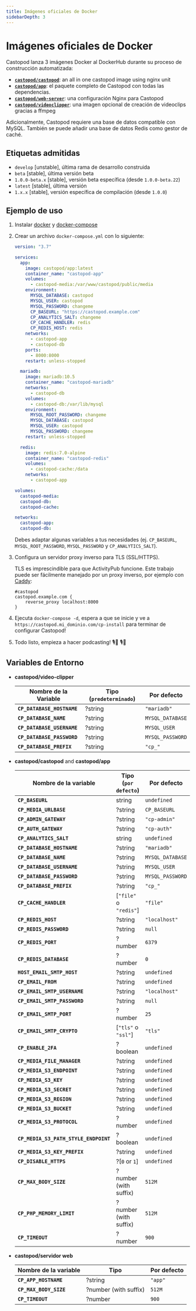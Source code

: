 ```yaml
---
title: Imágenes oficiales de Docker
sidebarDepth: 3
---
```


# Imágenes oficiales de Docker

Castopod lanza 3 imágenes Docker al DockerHub durante su proceso de construcción
automatizada:

- [**`castopod/castopod`**](https://hub.docker.com/r/castopod/castopod): an all
  in one castopod image using nginx unit
- [**`castopod/app`**](https://hub.docker.com/r/castopod/app): el paquete
  completo de Castopod con todas las dependencias.
- [**`castopod/web-server`**](https://hub.docker.com/r/castopod/web-server): una
  configuración Nginx para Castopod
- [**`castopod/videoclipper`**](https://hub.docker.com/r/castopod/video-clipper):
  una imagen opcional de creación de videoclips gracias a ffmpeg

Adicionalmente, Castopod requiere una base de datos compatible con MySQL.
También se puede añadir una base de datos Redis como gestor de caché.

## Etiquetas admitidas

- `develop` [unstable], última rama de desarrollo construida
- `beta` [stable], última versión beta
- `1.0.0-beta.x` [stable], versión beta específica (desde `1.0.0-beta.22`)
- `latest` [stable], última versión
- `1.x.x` [stable], versión específica de compilación (desde `1.0.0`)

## Ejemplo de uso

1.  Instalar [docker](https://docs.docker.com/get-docker/) y
    [docker-compose](https://docs.docker.com/compose/install/)
2.  Crear un archivo `docker-compose.yml` con lo siguiente:

    ```yml
    version: "3.7"

    services:
      app:
        image: castopod/app:latest
        container_name: "castopod-app"
        volumes:
          - castopod-media:/var/www/castopod/public/media
        environment:
          MYSQL_DATABASE: castopod
          MYSQL_USER: castopod
          MYSQL_PASSWORD: changeme
          CP_BASEURL: "https://castopod.example.com"
          CP_ANALYTICS_SALT: changeme
          CP_CACHE_HANDLER: redis
          CP_REDIS_HOST: redis
        networks:
          - castopod-app
          - castopod-db
        ports:
          - 8000:8000
        restart: unless-stopped

      mariadb:
        image: mariadb:10.5
        container_name: "castopod-mariadb"
        networks:
          - castopod-db
        volumes:
          - castopod-db:/var/lib/mysql
        environment:
          MYSQL_ROOT_PASSWORD: changeme
          MYSQL_DATABASE: castopod
          MYSQL_USER: castopod
          MYSQL_PASSWORD: changeme
        restart: unless-stopped

      redis:
        image: redis:7.0-alpine
        container_name: "castopod-redis"
        volumes:
          - castopod-cache:/data
        networks:
          - castopod-app

    volumes:
      castopod-media:
      castopod-db:
      castopod-cache:

    networks:
      castopod-app:
      castopod-db:
    ```

    Debes adaptar algunas variables a tus necesidades (ej. `CP_BASEURL`,
    `MYSQL_ROOT_PASSWORD`, `MYSQL_PASSWORD` y `CP_ANALYTICS_SALT`).

3.  Configura un servidor proxy inverso para TLS (SSL/HTTPS).

    TLS es imprescindible para que ActivityPub funcione. Este trabajo puede ser
    fácilmente manejado por un proxy inverso, por ejemplo con
    [Caddy](https://caddyserver.com/):

    ```
    #castopod
    castopod.example.com {
        reverse_proxy localhost:8000
    }
    ```

4.  Ejecuta `docker-compose -d`, espera a que se inicie y ve a
    `https://castopod.mi_dominio.com/cp-install` para terminar de configurar
    Castopod!

5.  Todo listo, empieza a hacer podcasting! 🎙️🚀 🎙️🚀

## Variables de Entorno

- **castopod/video-clipper**

  | Nombre de la Variable      | Tipo (`predeterminado`) | Por defecto      |
  | -------------------------- | ----------------------- | ---------------- |
  | **`CP_DATABASE_HOSTNAME`** | ?string                 | `"mariadb"`      |
  | **`CP_DATABASE_NAME`**     | ?string                 | `MYSQL_DATABASE` |
  | **`CP_DATABASE_USERNAME`** | ?string                 | `MYSQL_USER`     |
  | **`CP_DATABASE_PASSWORD`** | ?string                 | `MYSQL_PASSWORD` |
  | **`CP_DATABASE_PREFIX`**   | ?string                 | `"cp_"`          |

- **castopod/castopod** and **castopod/app**

  | Nombre de la variable                 | Tipo (`por defecto`)   | Por defecto      |
  | ------------------------------------- | ---------------------- | ---------------- |
  | **`CP_BASEURL`**                      | string                 | `undefined`      |
  | **`CP_MEDIA_URLBASE`**                | ?string                | `CP_BASEURL`     |
  | **`CP_ADMIN_GATEWAY`**                | ?string                | `"cp-admin"`     |
  | **`CP_AUTH_GATEWAY`**                 | ?string                | `"cp-auth"`      |
  | **`CP_ANALYTICS_SALT`**               | string                 | `undefined`      |
  | **`CP_DATABASE_HOSTNAME`**            | ?string                | `"mariadb"`      |
  | **`CP_DATABASE_NAME`**                | ?string                | `MYSQL_DATABASE` |
  | **`CP_DATABASE_USERNAME`**            | ?string                | `MYSQL_USER`     |
  | **`CP_DATABASE_PASSWORD`**            | ?string                | `MYSQL_PASSWORD` |
  | **`CP_DATABASE_PREFIX`**              | ?string                | `"cp_"`          |
  | **`CP_CACHE_HANDLER`**                | [`"file"` o `"redis"`] | `"file"`         |
  | **`CP_REDIS_HOST`**                   | ?string                | `"localhost"`    |
  | **`CP_REDIS_PASSWORD`**               | ?string                | `null`           |
  | **`CP_REDIS_PORT`**                   | ?number                | `6379`           |
  | **`CP_REDIS_DATABASE`**               | ?number                | `0`              |
  | **`HOST_EMAIL_SMTP_HOST`**            | ?string                | `undefined`      |
  | **`CP_EMAIL_FROM`**                   | ?string                | `undefined`      |
  | **`CP_EMAIL_SMTP_USERNAME`**          | ?string                | `"localhost"`    |
  | **`CP_EMAIL_SMTP_PASSWORD`**          | ?string                | `null`           |
  | **`CP_EMAIL_SMTP_PORT`**              | ?number                | `25`             |
  | **`CP_EMAIL_SMTP_CRYPTO`**            | [`"tls"` o `"ssl"`]    | `"tls"`          |
  | **`CP_ENABLE_2FA`**                   | ?boolean               | `undefined`      |
  | **`CP_MEDIA_FILE_MANAGER`**           | ?string                | `undefined`      |
  | **`CP_MEDIA_S3_ENDPOINT`**            | ?string                | `undefined`      |
  | **`CP_MEDIA_S3_KEY`**                 | ?string                | `undefined`      |
  | **`CP_MEDIA_S3_SECRET`**              | ?string                | `undefined`      |
  | **`CP_MEDIA_S3_REGION`**              | ?string                | `undefined`      |
  | **`CP_MEDIA_S3_BUCKET`**              | ?string                | `undefined`      |
  | **`CP_MEDIA_S3_PROTOCOL`**            | ?number                | `undefined`      |
  | **`CP_MEDIA_S3_PATH_STYLE_ENDPOINT`** | ?boolean               | `undefined`      |
  | **`CP_MEDIA_S3_KEY_PREFIX`**          | ?string                | `undefined`      |
  | **`CP_DISABLE_HTTPS`**                | ?[`0` or `1`]          | `undefined`      |
  | **`CP_MAX_BODY_SIZE`**                | ?number (with suffix)  | `512M`           |
  | **`CP_PHP_MEMORY_LIMIT`**             | ?number (with suffix)  | `512M`           |
  | **`CP_TIMEOUT`**                      | ?number                | `900`            |

- **castopod/servidor web**

  | Nombre de la variable  | Tipo                  | Por defecto |
  | ---------------------- | --------------------- | ----------- |
  | **`CP_APP_HOSTNAME`**  | ?string               | `"app"`     |
  | **`CP_MAX_BODY_SIZE`** | ?number (with suffix) | `512M`      |
  | **`CP_TIMEOUT`**       | ?number               | `900`       |
